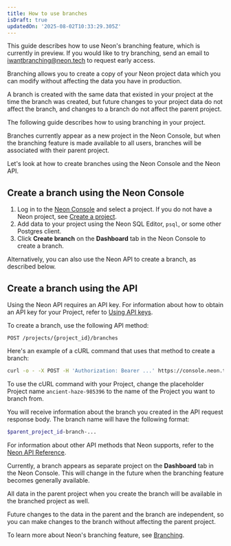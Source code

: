 ```yaml
---
title: How to use branches
isDraft: true
updatedOn: '2025-08-02T10:33:29.305Z'
---
```


This guide describes how to use Neon's branching feature, which is currently in preview. If you would like to try branching, send an email to [iwantbranching@neon.tech](mailto:iwantbranching@neon.tech) to request early access.

Branching allows you to create a copy of your Neon project data which you can modify without affecting the data you have in production.

A branch is created with the same data that existed in your project at the time the branch was created, but future changes to your project data do not affect the branch, and changes to a branch do not affect the parent project.

The following guide describes how to using branching in your project.

Branches currently appear as a new project in the Neon Console, but when the branching feature is made available to all users, branches will be associated with their parent project.

Let's look at how to create branches using the Neon Console and the Neon API.

## Create a branch using the Neon Console

1. Log in to the [Neon Console](https://console.neon.tech) and select a project. If you do not have a Neon project, see [Create a project](/docs/manage/projects#create-a-project).
2. Add data to your project using the Neon SQL Editor, `psql`, or some other Postgres client.
3. Click **Create branch** on the **Dashboard** tab in the Neon Console to create a branch.

Alternatively, you can also use the Neon API to create a branch, as described below.

## Create a branch using the API

Using the Neon API requires an API key. For information about how to obtain an API key for your Project, refer to [Using API keys](/docs/..//get-started/using-api-keys/).

To create a branch, use the following API method:

```http
POST /projects/{project_id}/branches
```

Here's an example of a cURL command that uses that method to create a branch:

```bash
curl -o - -X POST -H 'Authorization: Bearer ...' https://console.neon.tech/api/v1/clusters/ancient-haze-985396/branches
```

To use the cURL command with your Project, change the placeholder Project name `ancient-haze-985396` to the name of the Project you want to branch from.

You will receive information about the branch you created in the API request response body. The branch name will have the following format:

```bash
$parent_project_id-branch-...
```

For information about other API methods that Neon supports, refer to the [Neon API Reference](https://console.neon.tech/api-docs).

Currently, a branch appears as separate project on the **Dashboard** tab in the Neon Console. This will change in the future when the branching feature becomes generally available.

All data in the parent project when you create the branch will be available in the branched project as well.

Future changes to the data in the parent and the branch are independent, so you can make changes to the branch without affecting the parent project.

To learn more about Neon's branching feature, see [Branching](/docs/../conceptual-guides/branching).
